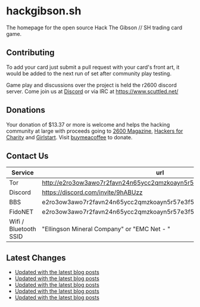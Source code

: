 # hackgibson.sh
The homepage for the open source Hack The Gibson // SH trading card game.


## Contributing

To add your card just submit a pull request with your card's front art, it would be added to the next run of set after community play testing.

Game play and discussions over the project is held the r2600 discord server. Come join us at [Discord](https://discord.com/invite/9hABUzz) or via IRC at https://www.scuttled.net/


## Donations

Your donation of $13.37 or more is welcome and helps the hacking community at large with proceeds going to [2600 Magazine](https://2600.com/), [Hackers for Charity](https://hackersforcharity.org) and [Girlstart](https://girlstart.org).  Visit [buymeacoffee](https://www.buymeacoffee.com/hackgibson.sh) to donate.


## Contact Us

Service | url
-|-
Tor | http://e2ro3ow3awo7r2favn24n65ycc2qmzkoayn5r57e3f56nvjwdcgg32ad.onion
Discord | https://discord.com/invite/9hABUzz
BBS | e2ro3ow3awo7r2favn24n65ycc2qmzkoayn5r57e3f56nvjwdcgg32ad.onion:23
FidoNET | e2ro3ow3awo7r2favn24n65ycc2qmzkoayn5r57e3f56nvjwdcgg32ad.onion:24554
Wifi / Bluetooth SSID | "Ellingson Mineral Company" or "EMC Net - <fidonet address>"

## Latest Changes
<!-- BLOG-POST-LIST:START -->
- [Updated with the latest blog posts](https://github.com/DFW2600/hackgibson.sh/commit/9a2f3ea88e2256f14dadd895c77b177e51558dda)
- [Updated with the latest blog posts](https://github.com/DFW2600/hackgibson.sh/commit/9caf7729305ca8c80713e1028c1bebb60038405f)
- [Updated with the latest blog posts](https://github.com/DFW2600/hackgibson.sh/commit/2d51a888f7625aae83bd825c6b8184d5b8339ed3)
- [Updated with the latest blog posts](https://github.com/DFW2600/hackgibson.sh/commit/7538d426e7778e9471ddb86ef0c02f5b6aa2a7ea)
- [Updated with the latest blog posts](https://github.com/DFW2600/hackgibson.sh/commit/e3d008f2ba4552fbab96ead9e7fe140d830188c6)
<!-- BLOG-POST-LIST:END -->
